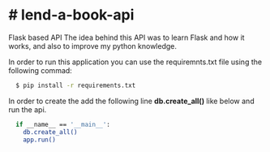 # # lend-a-book-api
Flask based API
The idea behind this API was to learn Flask and how it works, and also to improve my python knowledge. 

In order to run this application you can use the requiremnts.txt file using the following commad:  

```bash
  $ pip install -r requirements.txt
```

In order to create the add the following line **db.create_all()** like below and run the api.
```bash
  if __name__ == '__main__':
    db.create_all()
    app.run()
```


